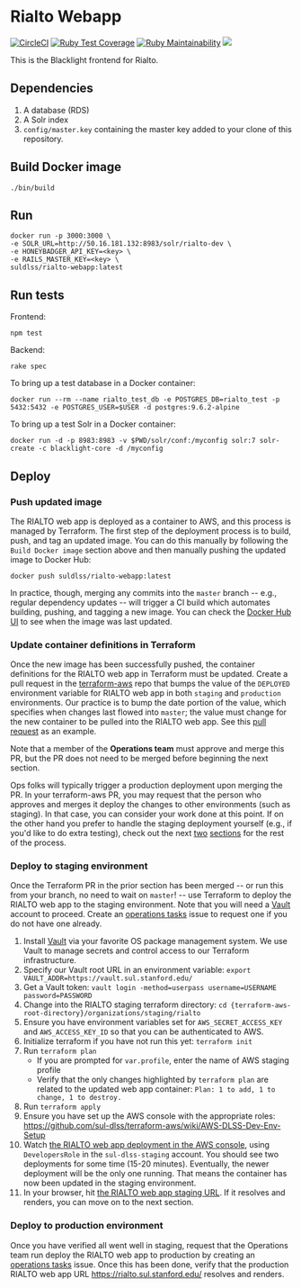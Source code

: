 # Rialto Webapp
[![CircleCI](https://circleci.com/gh/sul-dlss/rialto-webapp/tree/master.svg?style=svg)](https://circleci.com/gh/sul-dlss/rialto-webapp/tree/master)
[![Ruby Test Coverage](https://api.codeclimate.com/v1/badges/4cbc00acb15a14969620/test_coverage)](https://codeclimate.com/github/sul-dlss/rialto-webapp/test_coverage)
[![Ruby Maintainability](https://api.codeclimate.com/v1/badges/4cbc00acb15a14969620/maintainability)](https://codeclimate.com/github/sul-dlss/rialto-webapp/maintainability)
[![](https://images.microbadger.com/badges/image/suldlss/rialto-webapp.svg)](https://microbadger.com/images/suldlss/rialto-webapp "Get your own image badge on microbadger.com")

This is the Blacklight frontend for Rialto.


## Dependencies

1. A database (RDS)
1. A Solr index
1. `config/master.key` containing the master key added to your clone of this repository.

## Build Docker image

```
./bin/build
```

## Run

```
docker run -p 3000:3000 \
-e SOLR_URL=http://50.16.181.132:8983/solr/rialto-dev \
-e HONEYBADGER_API_KEY=<key> \
-e RAILS_MASTER_KEY=<key> \
suldlss/rialto-webapp:latest
```

## Run tests

Frontend:
```
npm test
```

Backend:
```
rake spec
```

To bring up a test database in a Docker container:
```
docker run --rm --name rialto_test_db -e POSTGRES_DB=rialto_test -p 5432:5432 -e POSTGRES_USER=$USER -d postgres:9.6.2-alpine
```

To bring up a test Solr in a Docker container:
```
docker run -d -p 8983:8983 -v $PWD/solr/conf:/myconfig solr:7 solr-create -c blacklight-core -d /myconfig
```

## Deploy

### Push updated image

The RIALTO web app is deployed as a container to AWS, and this process is managed by Terraform. The first step of the deployment process is to build, push, and tag an updated image. You can do this manually by following the `Build Docker image` section above and then manually pushing the updated image to Docker Hub:

```
docker push suldlss/rialto-webapp:latest
```

In practice, though, merging any commits into the `master` branch -- e.g., regular dependency updates -- will trigger a CI build which automates building, pushing, and tagging a new image. You can check the [Docker Hub UI](https://hub.docker.com/r/suldlss/rialto-webapp) to see when the image was last updated.

### Update container definitions in Terraform

Once the new image has been successfully pushed, the container definitions for the RIALTO web app in Terraform must be updated. Create a pull request in the [terraform-aws](https://github.com/sul-dlss/terraform-aws) repo that bumps the value of the `DEPLOYED` environment variable for RIALTO web app in both `staging` and `production` environments. Our practice is to bump the date portion of the value, which specifies when changes last flowed into `master`;  the value must change for the new container to be pulled into the RIALTO web app. See this [pull request](https://github.com/sul-dlss/terraform-aws/pull/471/files) as an example.

Note that a member of the **Operations team** must approve and merge this PR, but the PR does not need to be merged before beginning the next section.

Ops folks will typically trigger a production deployment upon merging the PR. In your terraform-aws PR, you may request that the person who approves and merges it deploy the changes to other environments (such as staging). In that case, you can consider your work done at this point. If on the other hand you prefer to handle the staging deployment yourself (e.g., if you'd like to do extra testing), check out the next [two](https://github.com/sul-dlss/rialto-webapp#deploy-to-staging-environment) [sections](https://github.com/sul-dlss/rialto-webapp#deploy-to-production-environment) for the rest of the process.

### Deploy to staging environment

Once the Terraform PR in the prior section has been merged -- or run this from your branch, no need to wait on `master`! -- use Terraform to deploy the RIALTO web app to the staging environment. Note that you will need a [Vault](https://www.vaultproject.io/) account to proceed. Create an [operations tasks](https://github.com/sul-dlss/operations-tasks/) issue to request one if you do not have one already.

1. Install [Vault](https://www.vaultproject.io/) via your favorite OS package management system. We use Vault to manage secrets and control access to our Terraform infrastructure.
1. Specify our Vault root URL in an environment variable: `export VAULT_ADDR=https://vault.sul.stanford.edu/`
1. Get a Vault token: `vault login -method=userpass username=USERNAME password=PASSWORD`
1. Change into the RIALTO staging terraform directory: `cd {terraform-aws-root-directory}/organizations/staging/rialto`
1. Ensure you have environment variables set for `AWS_SECRET_ACCESS_KEY` and `AWS_ACCESS_KEY_ID` so that you can be authenticated to AWS.
1. Initialize terraform if you have not run this yet: `terraform init`
1. Run `terraform plan`
    * If you are prompted for `var.profile`, enter the name of AWS staging profile
    * Verify that the only changes highlighted by `terraform plan` are related to the updated web app container: `Plan: 1 to add, 1 to change, 1 to destroy.`
1. Run `terraform apply`
1. Ensure you have set up the AWS console with the appropriate roles: https://github.com/sul-dlss/terraform-aws/wiki/AWS-DLSS-Dev-Env-Setup
1. Watch [the RIALTO web app deployment in the AWS console](https://us-west-2.console.aws.amazon.com/ecs/home?region=us-west-2#/clusters/rialto-staging/services/rialto/deployments), using `DevelopersRole` in the `sul-dlss-staging` account. You should see two deployments for some time (15-20 minutes). Eventually, the newer deployment will be the only one running. That means the container has now been updated in the staging environment.
1. In your browser, hit [the RIALTO web app staging URL](https://rialto.stage.sul.stanford.edu). If it resolves and renders, you can move on to the next section.

### Deploy to production environment

Once you have verified all went well in staging, request that the Operations team run deploy the RIALTO web app to production by creating an [operations tasks](https://github.com/sul-dlss/operations-tasks/) issue. Once this has been done, verify that the production RIALTO web app URL https://rialto.sul.stanford.edu/ resolves and renders.
